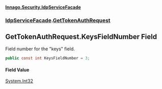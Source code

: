 #### [Innago\.Security\.IdpServiceFacade](../../index.md 'index')
### [IdpServiceFacade](../index.md 'IdpServiceFacade').[GetTokenAuthRequest](index.md 'IdpServiceFacade\.GetTokenAuthRequest')

## GetTokenAuthRequest\.KeysFieldNumber Field

Field number for the "keys" field\.

```csharp
public const int KeysFieldNumber = 3;
```

#### Field Value
[System\.Int32](https://learn.microsoft.com/en-us/dotnet/api/system.int32 'System\.Int32')